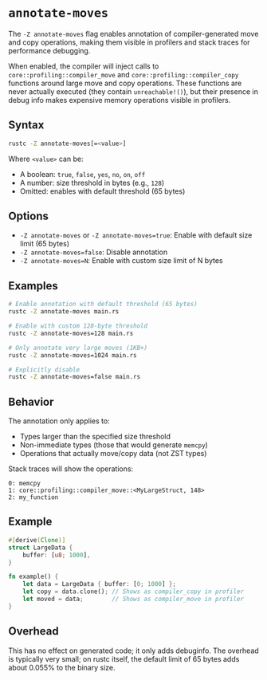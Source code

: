 # `annotate-moves`

The `-Z annotate-moves` flag enables annotation of compiler-generated
move and copy operations, making them visible in profilers and stack traces
for performance debugging.

When enabled, the compiler will inject calls to `core::profiling::compiler_move`
and `core::profiling::compiler_copy` functions around large move and copy operations.
These functions are never actually executed (they contain `unreachable!()`), but
their presence in debug info makes expensive memory operations visible in profilers.

## Syntax

```bash
rustc -Z annotate-moves[=<value>]
```

Where `<value>` can be:
- A boolean: `true`, `false`, `yes`, `no`, `on`, `off`
- A number: size threshold in bytes (e.g., `128`)
- Omitted: enables with default threshold (65 bytes)

## Options

- `-Z annotate-moves` or `-Z annotate-moves=true`: Enable with default size limit (65 bytes)
- `-Z annotate-moves=false`: Disable annotation
- `-Z annotate-moves=N`: Enable with custom size limit of N bytes

## Examples

```bash
# Enable annotation with default threshold (65 bytes)
rustc -Z annotate-moves main.rs

# Enable with custom 128-byte threshold
rustc -Z annotate-moves=128 main.rs

# Only annotate very large moves (1KB+)
rustc -Z annotate-moves=1024 main.rs

# Explicitly disable
rustc -Z annotate-moves=false main.rs
```

## Behavior

The annotation only applies to:
- Types larger than the specified size threshold
- Non-immediate types (those that would generate `memcpy`)
- Operations that actually move/copy data (not ZST types)

Stack traces will show the operations:
```text
0: memcpy
1: core::profiling::compiler_move::<MyLargeStruct, 148>
2: my_function
```

## Example

```rust
#[derive(Clone)]
struct LargeData {
    buffer: [u8; 1000],
}

fn example() {
    let data = LargeData { buffer: [0; 1000] };
    let copy = data.clone(); // Shows as compiler_copy in profiler
    let moved = data;        // Shows as compiler_move in profiler
}
```

## Overhead

This has no effect on generated code; it only adds debuginfo. The overhead is
typically very small; on rustc itself, the default limit of 65 bytes adds about
0.055% to the binary size.
